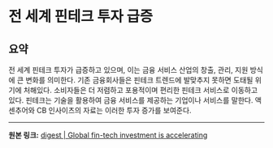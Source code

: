 # 전 세계 핀테크 투자 급증

## 요약
전 세계 핀테크 투자가 급증하고 있으며, 이는 금융 서비스 산업의 창출, 관리, 지원 방식에 큰 변화를 의미한다. 기존 금융회사들은 핀테크 트렌드에 발맞추지 못하면 도태될 위기에 처해있다. 소비자들은 더 저렴하고 포용적이며 편리한 핀테크 서비스로 이동하고 있다.  핀테크는 기술을 활용하여 금융 서비스를 제공하는 기업이나 서비스를 말한다.  액센추어와 CB 인사이츠의 자료는 이러한 투자 증가를 보여준다.

---

**원본 링크:** [digest | Global fin-tech investment is accelerating](https://www.thekurzweillibrary.com/digest-global-fin-tech-investment-is-accelerating)
